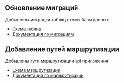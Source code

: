 ## Обновление миграций

Добавлены миграции таблиц схемы базы данных:
<ul>
	<li><a href="https://drawsql.app/teams/--195/diagrams/profile">Схема таблиц</a></li>
	<li><a href="https://laravel.com/docs/9.x/migrations">Документация по миграциям</a></li>
</ul>

## Добавление путей маршрутизации

Добавлены пути маршрутизации api приложения
<ul>
	<li><a href="https://github.com/cherepushka/profile/blob/back/API.yaml">Схема маршрутизации</a></li>
	<li><a href="https://laravel.com/docs/9.x/routing">Документация по маршрутизации</a></li>
</ul> 

